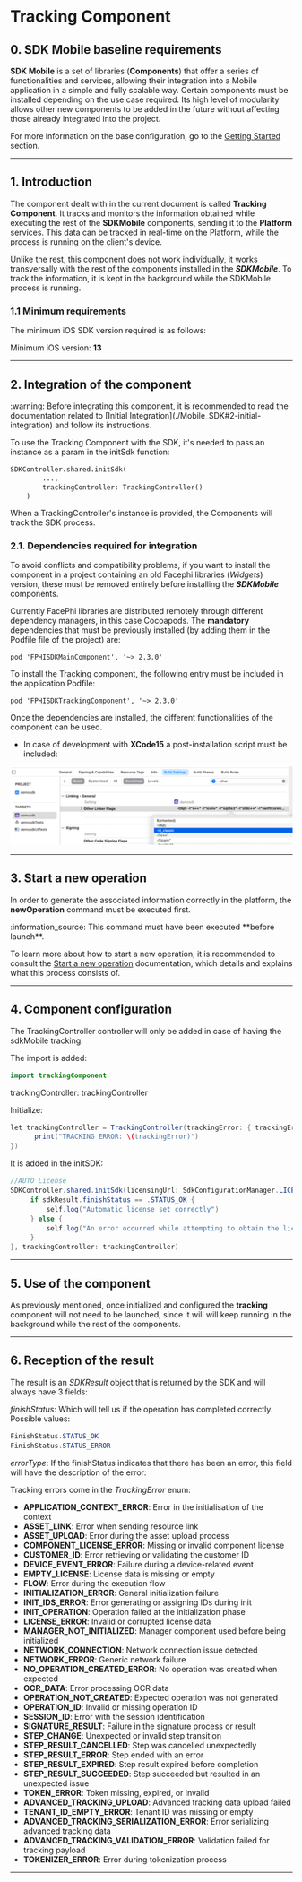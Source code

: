 # Tracking Component

## 0. SDK Mobile baseline requirements

**SDK Mobile** is a set of libraries (**Components**) that offer a series of
functionalities and services, allowing their integration into a Mobile
application in a simple and fully scalable way. Certain components must
be installed depending on the use case required. Its high level of
modularity allows other new components to be added in the future without
affecting those already integrated into the project.

For more information on the base configuration, go to the [Getting Started](./Mobile_SDK#11-minimum-requirements) section.

---

## 1. Introduction

The component dealt with in the current document is called **Tracking
Component**. It tracks and monitors the information obtained while
executing the rest of the **SDKMobile** components, sending it to the
**Platform** services. This data can be tracked in real-time on the
Platform, while the process is running on the client's device.

Unlike the rest, this component does not work individually, it works
transversally with the rest of the components installed in the
**_SDKMobile_**. To track the information, it is kept in the background
while the SDKMobile process is running.

### 1.1 Minimum requirements

The minimum iOS SDK version required is as follows:

Minimum iOS version: **13**

---

## 2. Integration of the component

<div class="warning">
<span class="warning">:warning:</span>
Before integrating this component, it is recommended to read the
documentation related to [Initial Integration](./Mobile_SDK#2-initial-integration) and follow its instructions.
</div>

To use the Tracking Component with the SDK, it's needed to pass an instance as a param in the initSdk function:

```
SDKController.shared.initSdk(
        ...,
        trackingController: TrackingController()
    )
```

When a TrackingController's instance is provided, the Components will track the SDK process.

### 2.1. Dependencies required for integration

To avoid conflicts and compatibility problems, if you want to install
the component in a project containing an old Facephi libraries
(_Widgets_) version, these must be removed entirely before installing
the **_SDKMobile_** components.

Currently FacePhi libraries are distributed remotely through different dependency managers, in this case Cocoapods. The **mandatory** dependencies that must be previously installed (by adding them in the Podfile file of the project) are:

```
pod 'FPHISDKMainComponent', '~> 2.3.0'
```

To install the Tracking component, the following entry must be included in the application Podfile:

```
pod 'FPHISDKTrackingComponent', '~> 2.3.0'
```

Once the dependencies are installed, the different functionalities of the component can be used.

- In case of development with **XCode15** a post-installation script must be included:

![Image](/ios/fix_ldClassic.png)

---

## 3. Start a new operation

In order to generate the associated information correctly in the platform, the **newOperation** command must be executed first.

<div class="note">
<span class="note">:information_source:</span>
This command must have been executed **before launch**.

To learn more about how to start a new operation, it is recommended to consult the [Start a new operation](./Mobile_SDK#4-start-a-new-operation) documentation, which details and explains what this process consists of.
</div>

---

## 4. Component configuration

The TrackingController controller will only be added in case of having the sdkMobile tracking.

The import is added:

```java
import trackingComponent
```

trackingController: trackingController

Initialize:

```java
let trackingController = TrackingController(trackingError: { trackingError in
      print("TRACKING ERROR: \(trackingError)")
})
```

It is added in the initSDK:

```java
//AUTO License
SDKController.shared.initSdk(licensingUrl: SdkConfigurationManager.LICENSING_URL, apiKey: SdkConfigurationManager.APIKEY_LICENSING, output: { sdkResult in
     if sdkResult.finishStatus == .STATUS_OK {
         self.log("Automatic license set correctly")
     } else {
         self.log("An error occurred while attempting to obtain the license: \(sdkResult.errorType)")
     }
}, trackingController: trackingController)
```

---

## 5. Use of the component

As previously mentioned, once initialized and configured the
**tracking** component will not need to be launched, since it will
will keep running in the background while the rest of the
components.

---

## 6. Reception of the result

The result is an _SDKResult_ object that is returned by the SDK and will always have 3 fields:

_finishStatus_: Which will tell us if the operation has completed correctly. Possible values:

```java
FinishStatus.STATUS_OK
FinishStatus.STATUS_ERROR
```

_errorType_: If the finishStatus indicates that there has been an error, this field will have the description of the error:

Tracking errors come in the _TrackingError_ enum:

  - **APPLICATION_CONTEXT_ERROR**: Error in the initialisation of the context  
  - **ASSET_LINK**: Error when sending resource link  
  - **ASSET_UPLOAD**: Error during the asset upload process  
  - **COMPONENT_LICENSE_ERROR**: Missing or invalid component license  
  - **CUSTOMER_ID**: Error retrieving or validating the customer ID  
  - **DEVICE_EVENT_ERROR**: Failure during a device-related event  
  - **EMPTY_LICENSE**: License data is missing or empty  
  - **FLOW**: Error during the execution flow  
  - **INITIALIZATION_ERROR**: General initialization failure  
  - **INIT_IDS_ERROR**: Error generating or assigning IDs during init  
  - **INIT_OPERATION**: Operation failed at the initialization phase  
  - **LICENSE_ERROR**: Invalid or corrupted license data  
  - **MANAGER_NOT_INITIALIZED**: Manager component used before being initialized  
  - **NETWORK_CONNECTION**: Network connection issue detected  
  - **NETWORK_ERROR**: Generic network failure  
  - **NO_OPERATION_CREATED_ERROR**: No operation was created when expected  
  - **OCR_DATA**: Error processing OCR data  
  - **OPERATION_NOT_CREATED**: Expected operation was not generated  
  - **OPERATION_ID**: Invalid or missing operation ID  
  - **SESSION_ID**: Error with the session identification  
  - **SIGNATURE_RESULT**: Failure in the signature process or result  
  - **STEP_CHANGE**: Unexpected or invalid step transition  
  - **STEP_RESULT_CANCELLED**: Step was cancelled unexpectedly  
  - **STEP_RESULT_ERROR**: Step ended with an error  
  - **STEP_RESULT_EXPIRED**: Step result expired before completion  
  - **STEP_RESULT_SUCCEEDED**: Step succeeded but resulted in an unexpected issue  
  - **TOKEN_ERROR**: Token missing, expired, or invalid  
  - **ADVANCED_TRACKING_UPLOAD**: Advanced tracking data upload failed  
  - **TENANT_ID_EMPTY_ERROR**: Tenant ID was missing or empty  
  - **ADVANCED_TRACKING_SERIALIZATION_ERROR**: Error serializing advanced tracking data  
  - **ADVANCED_TRACKING_VALIDATION_ERROR**: Validation failed for tracking payload  
  - **TOKENIZER_ERROR**: Error during tokenization process  

---

